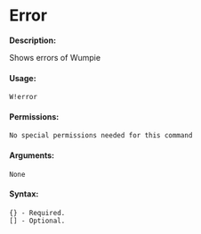 # Error

**Description:**

Shows errors of Wumpie

#### Usage:

```text
W!error
```

#### Permissions:

```text
No special permissions needed for this command
```

#### Arguments:

```text
None
```

#### Syntax:

```text
{} - Required.
[] - Optional.
```

